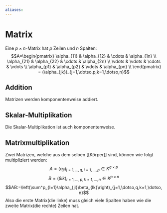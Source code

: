 ```yaml
---
aliases: 
---
```

# Matrix
Eine $p\times n$-Matrix hat $p$ Zeilen und $n$ Spalten:
$$A=\begin{pmatrix}
\alpha_{11} & \alpha_{12} & \cdots & \alpha_{1n} \\
\alpha_{21} & \alpha_{22} & \cdots & \alpha_{2n} \\
\vdots & \vdots & \cdots & \vdots \\
\alpha_{p1} & \alpha_{p2} & \vdots & \alpha_{pn} \\
\end{pmatrix} = (\alpha_{jk})_{j=1,\dotso,p,k=1,\dotso,n}$$
## Addition
Matrizen werden komponentenweise addiert.

## Skalar-Multiplikation
Die Skalar-Multiplikation ist auch komponentenweise.

## Matrixmultiplikation
Zwei Matrizen, welche aus dem selben [[Körper]] sind, können wie folgt multipliziert werden:
$$A=(\alpha_{jl})_{j=1,\dotso,q,l=1,\dotso,p}\in 
K^{q\times p} $$
$$
B=(\beta {lk})_{l=1,\dotso,p,k=1,\dotso,n}\in 
K^{p\times n}
$$
$$AB:=\left(\sum^p_{l=1}\alpha_{jl}\beta_{lk}\right)_{j=1,\dotso,q,k=1,\dotso,n}$$
Also die erste Matrix(die linke) muss gleich viele Spalten haben wie die zweite Matrix(die rechte) Zeilen hat.